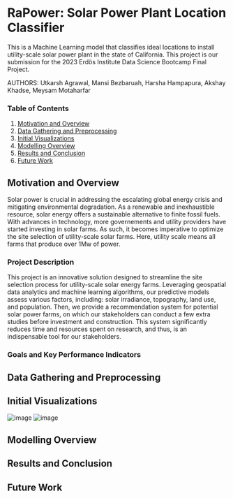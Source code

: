 RaPower: Solar Power Plant Location Classifier
================================================

This is a Machine Learning model that classifies ideal locations to install utility-scale solar 
power plant in the state of California. This project is our submission for the 2023 Erdös 
Institute Data Science Bootcamp Final Project. 

AUTHORS: Utkarsh Agrawal, Mansi Bezbaruah, Harsha Hampapura, Akshay Khadse, Meysam Motaharfar

### Table of Contents
1. [Motivation and Overview](#motivation-and-overview)
3. [Data Gathering and Preprocessing](#data-gathering-and-preprocessing)
4. [Initial Visualizations](#initial-visualizations)
5. [Modelling Overview](#modelling-overview)
6. [Results and Conclusion](#results-and-conclusion)
7. [Future Work](future-work)

## Motivation and Overview
Solar power is crucial in addressing the escalating global energy crisis and mitigating 
environmental degradation. As a renewable and inexhaustible resource, solar energy offers 
a sustainable alternative to finite fossil fuels. With advances in technology, more 
governements and utility providers have started investing in solar farms. As such, 
it becomes imperative to optimize the site selection of utility-scale solar farms.
Here, utility scale means all farms that produce over 1Mw of power.

### Project Description
This project is an innovative solution designed to streamline the site selection process 
for utility-scale solar energy farms. Leveraging geospatial data analytics and machine 
learning algorithms, our predictive models assess various factors, including: solar 
irradiance, topography, land use, and population. Then, we provide a recommendation 
system for potential solar power farms, on which our stakeholders can conduct a few 
extra studies before investment and construction. This system significantly reduces 
time and resources spent on research, and thus, is an indispensable tool for our 
stakeholders.

### Goals and Key Performance Indicators


## Data Gathering and Preprocessing

## Initial Visualizations
![image](https://github.com/harshahampapura/SolarFarmPrediction/assets/26388471/f8c476ff-7de3-4111-aaec-c8e087bb6018)
![image](https://github.com/harshahampapura/SolarFarmPrediction/assets/26388471/d0e44bc6-98b1-4157-93d9-2c684fce6865)


## Modelling Overview

## Results and Conclusion 

## Future Work

